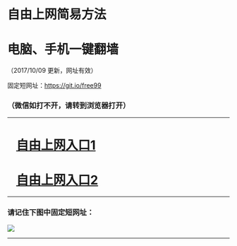﻿# 自由上网简易方法

# 电脑、手机一键翻墙

（2017/10/09 更新，网址有效）

固定短网址：https://git.io/free99

### （微信如打不开，请转到浏览器打开）


***





# &nbsp;&nbsp; <a href="http://ft616026974.fwq-tz-1001.info/fwqtz01.html?t=100900113153 " target="_blank">自由上网入口1</a>
# &nbsp;&nbsp; <a href="http://ft2521617798.fwq-tz-1002.info/fwqtz02.html?t=100900126673 " target="_blank">自由上网入口2</a>
***

### 请记住下图中固定短网址：

<img src="https://s3-us-west-2.amazonaws.com/fwq-1001/yjfq-20170905okok.png" /> 


***

